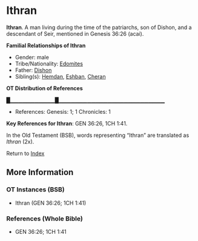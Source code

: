 # Ithran
**Ithran**. 
A man living during the time of the patriarchs, son of Dishon, and a descendant of Seir, mentioned in Genesis 36:26 (acai). 




**Familial Relationships of Ithran**


* Gender: male
* Tribe/Nationality: [Edomites](../../../groups/md/acai/Edom.md)
* Father: [Dishon](Dishon.md)
* Sibling(s): [Hemdan](Hemdan.md), [Eshban](Eshban.md), [Cheran](Cheran.md)


**OT Distribution of References**

█▁▁▁▁▁▁▁▁▁▁▁█▁▁▁▁▁▁▁▁▁▁▁▁▁▁▁▁▁▁▁▁▁▁▁▁▁▁
* References: Genesis: 1; 1 Chronicles: 1



**Key References for Ithran**: 
GEN 36:26, 1CH 1:41. 


In the Old Testament (BSB), words representing “Ithran” are translated as 
*Ithran* (2x). 




Return to [Index](00-Index.md)

## More Information

### OT Instances (BSB)

* Ithran (GEN 36:26; 1CH 1:41)



### References (Whole Bible)

* GEN 36:26; 1CH 1:41



